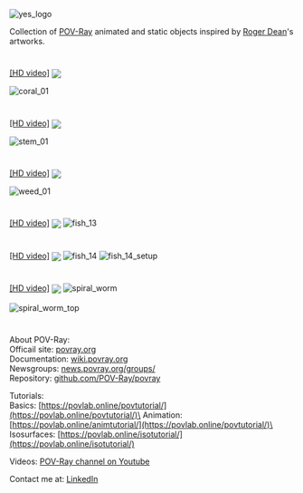 ![yes_logo](https://user-images.githubusercontent.com/6688301/223912925-d42af80f-c8e2-4706-b8c3-5a5316cad03e.png)


Collection of [POV-Ray](http://www.povray.org/) animated and static objects inspired by [Roger Dean](https://www.rogerdean.com/)'s artworks.
#
[[HD video]](https://www.youtube.com/watch?v=R2izyG_Qv4o)
<img align="center" src="https://user-images.githubusercontent.com/6688301/222245133-02bf0ab0-f59a-4b11-af4d-6a4852d2b230.png">

![coral_01](https://user-images.githubusercontent.com/6688301/222216796-835b7027-bd3d-481a-b71c-37a3f65d0d55.png)
#
[[HD video]](https://www.youtube.com/watch?v=OWSPI5r5Msc)
<img align="center" src="https://user-images.githubusercontent.com/6688301/222246428-3aab58cb-2b17-4bed-a145-26d3ab314983.png">

![stem_01](https://user-images.githubusercontent.com/6688301/222217082-8ad38b7a-3e5d-4f57-8a6b-e3c3584e1e9b.png)
#
[[HD video]](https://www.youtube.com/watch?v=REc3Tk6OzqU)
<img align="center" src="https://user-images.githubusercontent.com/6688301/222247127-d74dbfb5-a754-4f66-a1b7-27e21f90b110.png">

![weed_01](https://user-images.githubusercontent.com/6688301/222216969-0ff89a2f-be95-44a4-9e53-39b784ea757e.png)
#
[[HD video]](https://www.youtube.com/watch?v=NvTMP3XGKms)
<img align="center" src="https://user-images.githubusercontent.com/6688301/222248516-b816ec55-dabf-4138-928a-5d4a273e2e2d.png">
![fish_13](https://user-images.githubusercontent.com/6688301/222217126-877bbf2c-92aa-437a-bc77-d5431eb5a8b2.png)
#
[[HD video]](https://www.youtube.com/watch?v=JomLeE21Wic)
<img align="center" src="https://user-images.githubusercontent.com/6688301/222250669-80c9d6bc-6d9f-42b5-a934-62b144d29d9f.png">
![fish_14](https://user-images.githubusercontent.com/6688301/222217689-4b6b3823-eca8-4aa7-ab53-fb10599bea99.png)
![fish_14_setup](https://user-images.githubusercontent.com/6688301/222195357-e14de6a0-a441-441e-ae99-1f03e91b8bd1.png)
#
[[HD video]](https://www.youtube.com/watch?v=_ZGjlTH7dw8)
<img align="center" src="https://user-images.githubusercontent.com/6688301/223888870-e43e7fa3-70aa-4168-bbcb-6fd3198c841a.png">
![spiral_worm](https://user-images.githubusercontent.com/6688301/223911982-722274ae-4349-4e98-9b51-235289aa5965.png)
\
\
![spiral_worm_top](https://user-images.githubusercontent.com/6688301/223911997-01b20635-10cc-445f-a1e4-8db1add22003.png)
#
About POV-Ray:\
Officail site: [povray.org](http://www.povray.org)\
Documentation: [wiki.povray.org](https://wiki.povray.org/content/Documentation:Contents)\
Newsgroups: [news.povray.org/groups/](https://news.povray.org/groups/)\
Repository: [github.com/POV-Ray/povray](https://github.com/POV-Ray/povray)

Tutorials:\
Basics: [https://povlab.online/povtutorial/](https://povlab.online/povtutorial/)\
Animation: [https://povlab.online/animtutorial/](https://povlab.online/povtutorial/)\
Isosurfaces: [https://povlab.online/isotutorial/](https://povlab.online/isotutorial/)

Videos: [POV-Ray channel on Youtube](https://www.youtube.com/playlist?list=PL_L-Rlt-OWoJm6HN9t-hxXRk-b6SONXbJ)

Contact me at: [LinkedIn](https://www.linkedin.com/in/sergey-yanenko-57b21a96/)
